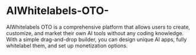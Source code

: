 # AIWhitelabels-OTO-
AIWhitelabels OTO is a comprehensive platform that allows users to create, customize, and market their own AI tools without any coding knowledge. With a simple drag-and-drop builder, you can design unique AI apps, fully whitelabel them, and set up monetization options.
